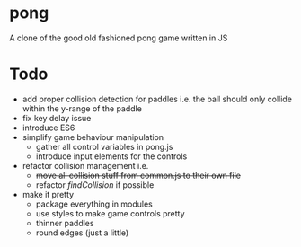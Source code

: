 # pong
A clone of the good old fashioned pong game written in JS


# Todo

* add proper collision detection for paddles i.e. the ball should only collide within the y-range of the paddle
* fix key delay issue
* introduce ES6
* simplify game behaviour manipulation
    * gather all control variables in pong.js
	* introduce input elements for the controls
* refactor collision management i.e.
	* ~~move all collision stuff from common.js to their own file~~
	* refactor *findCollision* if possible
* make it pretty
	* package everything in modules
	* use styles to make game controls pretty
	* thinner paddles
	* round edges (just a little)